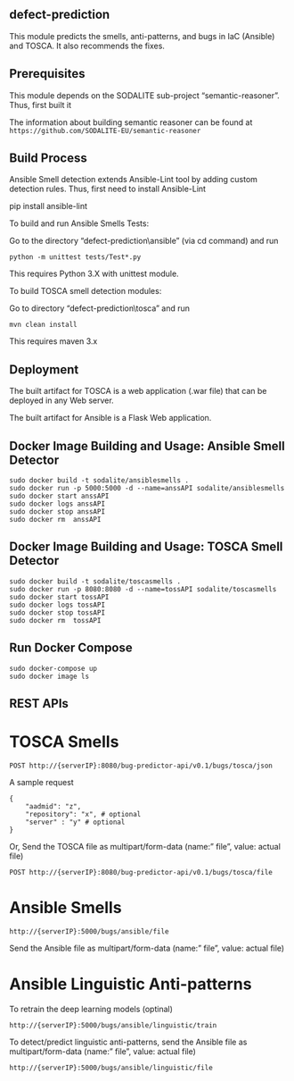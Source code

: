 ## defect-prediction

This module predicts the smells, anti-patterns, and bugs in IaC (Ansible) and TOSCA. It also recommends the fixes. 

## Prerequisites
This module depends on the SODALITE sub-project “semantic-reasoner”. Thus, first built it

The information about building semantic reasoner can be found at
 ` https://github.com/SODALITE-EU/semantic-reasoner `

## Build Process 

Ansible Smell detection extends Ansible-Lint tool by adding custom detection rules. Thus, first need to install Ansible-Lint

pip install ansible-lint

To build and run Ansible Smells Tests:
 
Go to the directory “defect-prediction\ansible” (via cd command) and run

```
python -m unittest tests/Test*.py

```
This requires Python 3.X with unittest module.
 
To build TOSCA smell detection modules:

Go to directory “defect-prediction\tosca” and run

```
mvn clean install 

```
This requires maven 3.x 

## Deployment

The built artifact for TOSCA is a web application (.war file) that can be deployed in any Web server. 

The built artifact for Ansible is a Flask Web application.

## Docker Image Building and Usage: Ansible Smell Detector 
```
sudo docker build -t sodalite/ansiblesmells .
sudo docker run -p 5000:5000 -d --name=anssAPI sodalite/ansiblesmells
sudo docker start anssAPI
sudo docker logs anssAPI
sudo docker stop anssAPI
sudo docker rm  anssAPI
```

## Docker Image Building and Usage: TOSCA Smell Detector 
```
sudo docker build -t sodalite/toscasmells .
sudo docker run -p 8080:8080 -d --name=tossAPI sodalite/toscasmells
sudo docker start tossAPI
sudo docker logs tossAPI
sudo docker stop tossAPI
sudo docker rm  tossAPI
```
## Run Docker Compose

```
sudo docker-compose up
sudo docker image ls
```

## REST APIs

# TOSCA Smells

```
POST http://{serverIP}:8080/bug-predictor-api/v0.1/bugs/tosca/json
```
A sample request
```
{
	"aadmid": "z",
	"repository": "x", # optional
	"server" : "y" # optional
}
```

Or, Send the TOSCA file as multipart/form-data (name:” file”, value: actual file)

```
POST http://{serverIP}:8080/bug-predictor-api/v0.1/bugs/tosca/file
```


# Ansible Smells 
```
http://{serverIP}:5000/bugs/ansible/file
```
Send the Ansible file as multipart/form-data (name:” file”, value: actual file)

# Ansible Linguistic Anti-patterns

To retrain the deep learning models (optinal)

```
http://{serverIP}:5000/bugs/ansible/linguistic/train
```

To detect/predict linguistic anti-patterns, send the Ansible file as multipart/form-data (name:” file”, value: actual file)

```
http://{serverIP}:5000/bugs/ansible/linguistic/file
```

